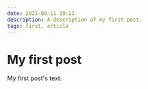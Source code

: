 ```yaml
---
date: 2021-08-11 19:22
description: A description of my first post.
tags: first, article
---
```

# My first post

My first post's text.